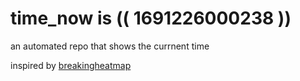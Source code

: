 # time_now is (( 1691226000238 ))

an automated repo that shows the currnent time

inspired by [breakingheatmap](https://github.com/breakingheatmap/breakingheatmap)